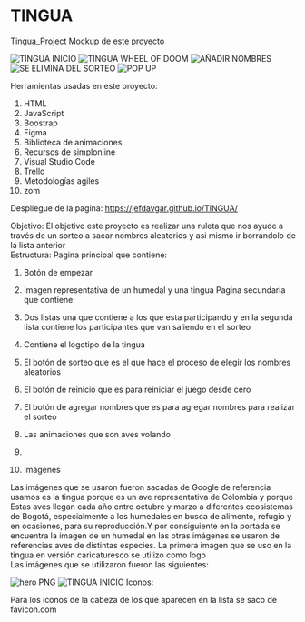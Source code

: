 # TINGUA
Tingua_Project
Mockup de este proyecto    

![TINGUA INICIO](https://user-images.githubusercontent.com/116750999/206251850-e3a7c220-fdca-47ce-88be-c2b77b227023.jpg)
![TINGUA WHEEL OF DOOM](https://user-images.githubusercontent.com/116750999/206251857-0f161b65-f532-4f03-875b-37a6d1d723b2.jpg)
![AÑADIR NOMBRES](https://user-images.githubusercontent.com/116750999/206251862-cfadddd4-fb32-4281-9236-a7a8dbfad134.jpg)
![SE ELIMINA DEL SORTEO](https://user-images.githubusercontent.com/116750999/206251833-8f53238d-c5ef-49fe-8dd4-935cbd5de829.jpg)
![POP UP](https://user-images.githubusercontent.com/116750999/206251865-2f7b1b0e-21e7-49a4-80d4-9d4e7b7318ae.jpg)

     
Herramientas usadas en este proyecto: 
1.	HTML  
2.	JavaScript  
3.	Boostrap 
4.	Figma 
5.	Biblioteca de animaciones 
6.	Recursos de simplonline 
7.	Visual Studio Code 
8.	Trello 
9.	Metodologías agiles 
10.	zom 
 
Despliegue de la pagina: 
https://jefdavgar.github.io/TINGUA/
 
Objetivo: 
El objetivo este proyecto es realizar una ruleta que nos ayude a través de un sorteo a sacar nombres aleatorios y asi mismo ir borrándolo de la lista anterior  
Estructura: 
Pagina principal que contiene: 
1.	Botón de empezar 
2.	Imagen representativa de un humedal y una tingua 
Pagina secundaria que contiene: 
1.	Dos listas una que contiene a los que esta participando y en la segunda lista contiene los participantes que van saliendo en el sorteo 
2.	Contiene el logotipo de la tingua 
3.	El botón de sorteo que es el que hace el proceso de elegir los nombres aleatorios 
4.	El botón de reinicio que es para reiniciar el juego desde cero 
5.	El botón de agregar nombres que es para agregar nombres para realizar el sorteo  
6.	Las animaciones que son aves volando 
7.   
 
2. Imágenes 
 
Las imágenes que se usaron fueron sacadas de Google de referencia usamos es la tingua porque es un ave representativa de Colombia y porque Estas aves llegan cada año entre octubre y marzo a diferentes ecosistemas de Bogotá, especialmente a los humedales en busca de alimento, refugio y en ocasiones, para su reproducción.Y por consiguiente en la portada se encuentra la imagen de un humedal  en las otras imágenes se usaron de referencias aves de distintas especies. 
La primera imagen que se uso en la tingua en versión caricaturesco se utilizo como logo  
Las imágenes que se utilizaron fueron las siguientes: 
 
 
![hero PNG](https://user-images.githubusercontent.com/116750999/206252908-1cb8bb97-3f25-4e9c-8e39-8fea9770c314.jpg)
![TINGUA INICIO](https://user-images.githubusercontent.com/116750999/206251850-e3a7c220-fdca-47ce-88be-c2b77b227023.jpg)
Iconos: 

Para los iconos de la cabeza de los que aparecen en la lista se saco de favicon.com 

 
